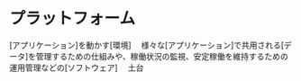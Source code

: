 # プラットフォーム
 [アプリケーション]を動かす[環境]
　様々な[アプリケーション]で共用される[データ]を管理するための仕組みや、稼働状況の監視、安定稼働を維持するための運用管理などの[ソフトウェア]
　土台
